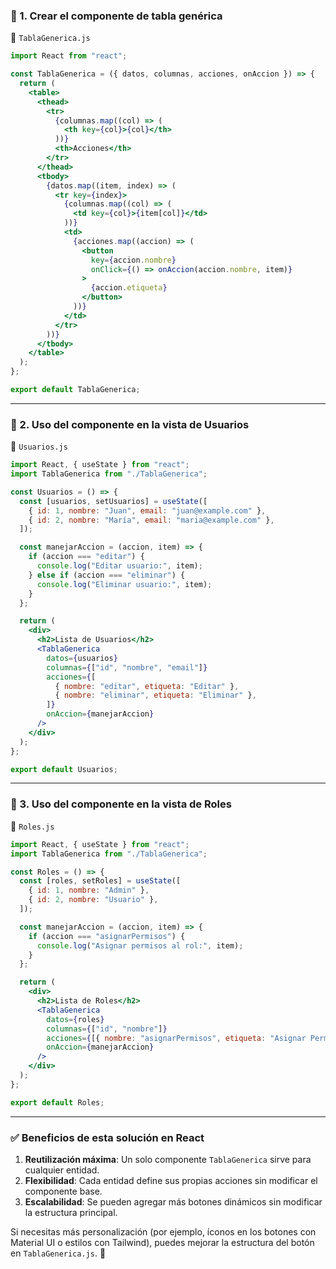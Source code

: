 ### **📌 1. Crear el componente de tabla genérica**
📄 `TablaGenerica.js`
```jsx
import React from "react";

const TablaGenerica = ({ datos, columnas, acciones, onAccion }) => {
  return (
    <table>
      <thead>
        <tr>
          {columnas.map((col) => (
            <th key={col}>{col}</th>
          ))}
          <th>Acciones</th>
        </tr>
      </thead>
      <tbody>
        {datos.map((item, index) => (
          <tr key={index}>
            {columnas.map((col) => (
              <td key={col}>{item[col]}</td>
            ))}
            <td>
              {acciones.map((accion) => (
                <button
                  key={accion.nombre}
                  onClick={() => onAccion(accion.nombre, item)}
                >
                  {accion.etiqueta}
                </button>
              ))}
            </td>
          </tr>
        ))}
      </tbody>
    </table>
  );
};

export default TablaGenerica;
```

---

### **📌 2. Uso del componente en la vista de Usuarios**
📄 `Usuarios.js`
```jsx
import React, { useState } from "react";
import TablaGenerica from "./TablaGenerica";

const Usuarios = () => {
  const [usuarios, setUsuarios] = useState([
    { id: 1, nombre: "Juan", email: "juan@example.com" },
    { id: 2, nombre: "María", email: "maria@example.com" },
  ]);

  const manejarAccion = (accion, item) => {
    if (accion === "editar") {
      console.log("Editar usuario:", item);
    } else if (accion === "eliminar") {
      console.log("Eliminar usuario:", item);
    }
  };

  return (
    <div>
      <h2>Lista de Usuarios</h2>
      <TablaGenerica
        datos={usuarios}
        columnas={["id", "nombre", "email"]}
        acciones={[
          { nombre: "editar", etiqueta: "Editar" },
          { nombre: "eliminar", etiqueta: "Eliminar" },
        ]}
        onAccion={manejarAccion}
      />
    </div>
  );
};

export default Usuarios;
```

---

### **📌 3. Uso del componente en la vista de Roles**
📄 `Roles.js`
```jsx
import React, { useState } from "react";
import TablaGenerica from "./TablaGenerica";

const Roles = () => {
  const [roles, setRoles] = useState([
    { id: 1, nombre: "Admin" },
    { id: 2, nombre: "Usuario" },
  ]);

  const manejarAccion = (accion, item) => {
    if (accion === "asignarPermisos") {
      console.log("Asignar permisos al rol:", item);
    }
  };

  return (
    <div>
      <h2>Lista de Roles</h2>
      <TablaGenerica
        datos={roles}
        columnas={["id", "nombre"]}
        acciones={[{ nombre: "asignarPermisos", etiqueta: "Asignar Permisos" }]}
        onAccion={manejarAccion}
      />
    </div>
  );
};

export default Roles;
```

---

### **✅ Beneficios de esta solución en React**
1. **Reutilización máxima**: Un solo componente `TablaGenerica` sirve para cualquier entidad.  
2. **Flexibilidad**: Cada entidad define sus propias acciones sin modificar el componente base.  
3. **Escalabilidad**: Se pueden agregar más botones dinámicos sin modificar la estructura principal.  

Si necesitas más personalización (por ejemplo, íconos en los botones con Material UI o estilos con Tailwind), puedes mejorar la estructura del botón en `TablaGenerica.js`. 🚀